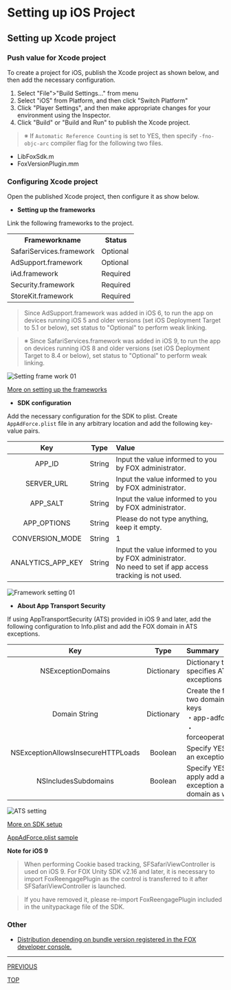# Setting up iOS Project

## **Setting up Xcode project**

### Push value for Xcode project

To create a project for iOS, publish the Xcode project as shown below, and then add the necessary configuration.

1. Select  "File">"Build Settings..." from menu
2. Select "iOS" from Platform, and then click "Switch Platform"
3. Click "Player Settings", and then make appropriate changes for your environment using the Inspector.
4. Click "Build" or "Build and Run" to publish the Xcode project.

> ※ If `Automatic Reference Counting` is set to YES, then specify `-fno-objc-arc` compiler flag for the following two files.
* LibFoxSdk.m
* FoxVersionPlugin.mm

### Configuring Xcode project

Open the published Xcode project, then configure it as show below.

* **Setting up the frameworks**

Link the following frameworks to the project.

<table>
<tr><th>Frameworkname</th><th>Status</th></tr>
<tr><td>SafariServices.framework</td><td>Optional</td></tr>
<tr><td>AdSupport.framework</td><td>Optional</td></tr>
<tr><td>iAd.framework </td><td>Required</td></tr>
<tr><td>Security.framework </td><td>Required </td></tr>
<tr><td>StoreKit.framework </td><td>Required </td></tr>
</table>

> Since AdSupport.framework was added in iOS 6, to run the app on devices running iOS 5 and older versions (set iOS Deployment Target to 5.1 or below), set status to "Optional" to perform weak linking.

> ※ Since SafariServices.framework was added in iOS 9, to run the app on devices running iOS 8 and older versions (set iOS Deployment Target to 8.4 or below), set status to "Optional" to perform weak linking.

![Setting frame work 01](/lang/en/doc/integration/ios/config_framework/img01.png)

[More on setting up the frameworks](/lang/en/doc/integration/ios/config_framework/README.md)

* **SDK configuration**

Add the necessary configuration for the SDK to plist. Create `AppAdForce.plist` file in any arbitrary location and add the following key-value pairs.

Key | Type | Value
:---: | :---: | :---
APP_ID | String | Input the value informed to you by FOX administrator.
SERVER_URL | String | Input the value informed to you by FOX administrator.
APP_SALT | String | Input the value informed to you by FOX administrator.
APP_OPTIONS | String | Please do not type anything, keep it empty.
CONVERSION_MODE | String | 1
ANALYTICS_APP_KEY | String | Input the value informed to you by FOX administrator.<br />No need to set if app access tracking is not used.

![Framework setting 01](/lang/en/doc/integration/ios/config_plist/img05.png)

* **About App Transport Security**

If using AppTransportSecurity (ATS) provided in iOS 9 and later, add the following configuration to Info.plist and add the FOX domain in ATS exceptions.

Key | Type | Summary
:---: | :---: | :---
NSExceptionDomains|Dictionary|Dictionary that specifies ATS exceptions
Domain String|Dictionary|Create the following two domains as keys <br>・app-adforce.jp<br>・forceoperationx.com
NSExceptionAllowsInsecureHTTPLoads|Boolean|Specify YES to make an exception for ATS
NSIncludesSubdomains|Boolean|Specify YES to apply add an ATS exception as sub domain as well.

![ATS setting ](/lang/en/doc/integration/ios/config_plist/img06.png)

[More on SDK setup](/lang/en/doc/integration/ios/config_plist/README.md)

[AppAdForce.plist sample](/lang/en/doc/integration/ios/config_plist/AppAdForce.plist)

**Note for iOS 9**

> When performing Cookie based tracking, SFSafariViewController is used on iOS 9. For FOX Unity SDK v2.16 and later, it is necessary to import FoxReengagePlugin as the control is transferred to it after SFSafariViewController is launched.

> If you have removed it, please re-import FoxReengagePlugin included in the unitypackage file of the SDK.

### Other

* [Distribution depending on bundle version registered in the FOX developer console.](./check_version/README.md)

---
[PREVIOUS](/lang/en/doc/integration/README.md)

[TOP](/lang/en/README.md)
